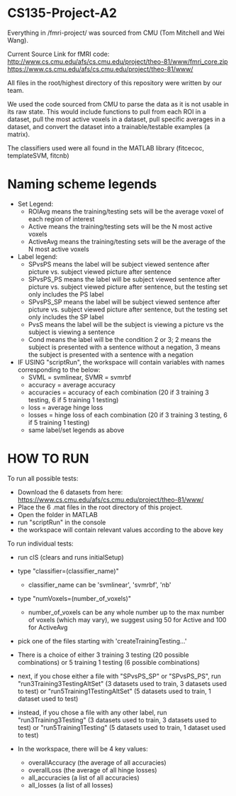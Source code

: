 # CS135-Project-A2
Everything in /fmri-project/ was sourced from CMU (Tom Mitchell and Wei Wang).

Current Source Link for fMRI code: http://www.cs.cmu.edu/afs/cs.cmu.edu/project/theo-81/www/fmri_core.zip
https://www.cs.cmu.edu/afs/cs.cmu.edu/project/theo-81/www/

All files in the root/highest directory of this repository were written by 
our team.

We used the code sourced from CMU to parse the data as it is not usable in its raw state. This would include functions to pull from each ROI in a dataset, pull the most active voxels in a dataset, pull specific averages in a dataset, and convert the dataset into a trainable/testable examples (a matrix).

The classifiers used were all found in the MATLAB library (fitcecoc, templateSVM, fitcnb)

# Naming scheme legends

- Set Legend:
    - ROIAvg means the training/testing sets will be the average voxel of each region of interest
    - Active means the training/testing sets will be the N most active voxels
    - ActiveAvg means the training/testing sets will be the average of the N most active voxels
- Label legend:
    - SPvsPS means the label will be subject viewed sentence after picture vs. subject viewed picture after sentence
    - SPvsPS_PS means the label will be subject viewed sentence after picture vs. subject viewed picture after sentence, but the testing set only includes the PS label
    - SPvsPS_SP means the label will be subject viewed sentence after picture vs. subject viewed picture after sentence, but the testing set only includes the SP label
    - PvsS means the label will be the subject is viewing a picture vs the subject is viewing a sentence
    - Cond means the label will be the condition 2 or 3; 2 means the subject is presented with a sentence without a negation, 3 means the subject is presented with a sentence with a negation
- IF USING "scriptRun", the workspace will contain variables with names corresponding to the below:
    - SVML = svmlinear, SVMR = svmrbf
    - accuracy = average accuracy
    - accuracies = accuracy of each combination (20 if 3 training 3 testing, 6 if 5 training 1 testing)
    - loss = average hinge loss
    - losses = hinge loss of each combination (20 if 3 training 3 testing, 6 if 5 training 1 testing)
    - same label/set legends as above


# HOW TO RUN
To run all possible tests:
- Download the 6 datasets from here: https://www.cs.cmu.edu/afs/cs.cmu.edu/project/theo-81/www/
- Place the 6 .mat files in the root directory of this project.
- Open the folder in MATLAB
- run "scriptRun" in the console
- the workspace will contain relevant values according to the above key


To run individual tests:
- run clS (clears and runs initialSetup)
- type "classifier=(classifier_name)"
    - classifier_name can be 'svmlinear', 'svmrbf', 'nb'
- type "numVoxels=(number_of_voxels)"
    - number_of_voxels can be any whole number up to the max number of voxels (which may vary), we suggest using 50 for Active and 100 for ActiveAvg
- pick one of the files starting with 'createTrainingTesting...'
    
- There is a choice of either 3 training 3 testing (20 possible combinations) or 5 training 1 testing (6 possible combinations)

- next, if you chose either a file with "SPvsPS_SP" or "SPvsPS_PS", run "run3Training3TestingAltSet" (3 datasets used to train, 3 datasets used to test) or "run5Training1TestingAltSet" (5 datasets used to train, 1 dataset used to test)
- instead, if you chose a file with any other label, run "run3Training3Testing" (3 datasets used to train, 3 datasets used to test) or "run5Training1Testing" (5 datasets used to train, 1 dataset used to test)
- In the workspace, there will be 4 key values:
    - overallAccuracy (the average of all accuracies)
    - overallLoss (the average of all hinge losses)
    - all_accuracies (a list of all accuracies)
    - all_losses (a list of all losses)
